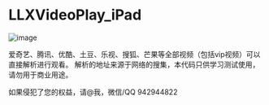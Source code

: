# LLXVideoPlay_iPad

![image](https://github.com/lilinxuan/LLXVideoPlay_iPad/blob/master/ipad.jpg)

爱奇艺、腾讯、优酷、土豆、乐视、搜狐、芒果等全部视频（包括vip视频）可以直接解析进行观看。
解析的地址来源于网络的搜集，本代码只供学习测试使用，请勿用于商业用途。

如果侵犯了您的权益，请@我，微信/QQ 942944822

